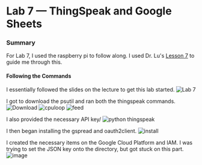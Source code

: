 # Lab 7 — ThingSpeak and Google Sheets

### Summary
For Lab 7, I used the raspberry pi to follow along.
I used Dr. Lu's [Lesson 7](https://github.com/kevinwlu/iot/tree/master/lesson7) to guide me through this.

#### Following the Commands
I essentially followed the slides on the lecture to get this lab started.
![Lab 7](https://github.com/StevenAponte815/CPE322/assets/85426937/31620917-cf31-4dd6-908c-395549787382)

I got to download the psutil and ran both the thingspeak commands.
![Download](https://github.com/StevenAponte815/CPE322/assets/85426937/ad5c25be-7f3b-4d53-8fbf-55158580d882)
![cpuloop](https://github.com/StevenAponte815/CPE322/assets/85426937/94d6654a-a0e4-447d-a208-2bce32ef3f1c)
![feed](https://github.com/StevenAponte815/CPE322/assets/85426937/35aa21a8-7a82-430a-b164-3bbdc9d26830)

I also provided the necessary API key/
![python thingspeak](https://github.com/StevenAponte815/CPE322/assets/85426937/4b45f976-d98c-4414-badb-b402597be1de)

I then began installing the gspread and oauth2client.
![install](https://github.com/StevenAponte815/CPE322/assets/85426937/73e55645-a535-45d5-a4a4-d14211eea282)

I created the necessary items on the Google Cloud Platform and IAM. I was trying to set the JSON key onto the
directory, but got stuck on this part.
![image](https://github.com/StevenAponte815/CPE322/assets/85426937/ae97c30a-0afe-4481-8faa-f098fbc71065)
